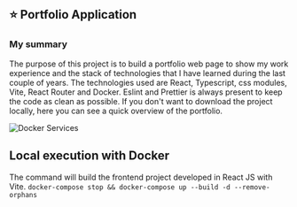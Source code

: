 ## ⭐ Portfolio Application

### My summary
The purpose of this project is to build a portfolio web page to show my work experience and the stack of technologies that I have learned during the last couple of years. The technologies used are React, Typescript, css modules, Vite, React Router and Docker. Eslint and Prettier is always present to keep the code as clean as possible.
If you don't want to download the project locally, here you can see a quick overview of the portfolio.

![Docker Services](demo.gif?raw=true "Docker Services")


## Local execution with Docker
 The command will build the frontend project developed in React JS with Vite.
`docker-compose stop && docker-compose up --build -d --remove-orphans`
